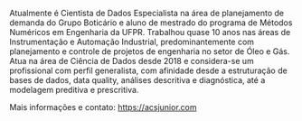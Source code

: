 Atualmente é Cientista de Dados Especialista na área de planejamento de demanda do Grupo Boticário e aluno de mestrado do programa de Métodos Numéricos em Engenharia da UFPR. Trabalhou quase 10 anos nas áreas de Instrumentação e Automação Industrial, predominantemente com planejamento e controle de projetos de engenharia no setor de Óleo e Gás. Atua na área de Ciência de Dados desde 2018 e considera-se um profissional com perfil generalista, com afinidade desde a estruturação de bases de dados, data quality, análises descritiva e diagnóstica, até a modelagem preditiva e prescritiva.

Mais informações e contato: https://acsjunior.com
